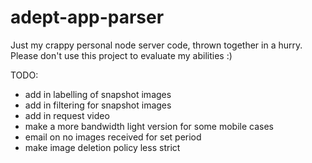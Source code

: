 # adept-app-parser

Just my crappy personal node server code, thrown together in a hurry. Please don't use this project to evaluate my abilities :)

TODO: 
* add in labelling of snapshot images
* add in filtering for snapshot images
* add in request video
* make a more bandwidth light version for some mobile cases
* email on no images received for set period
* make image deletion policy less strict
